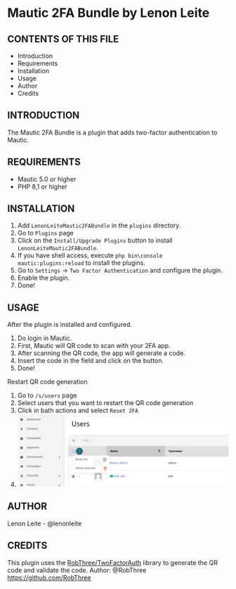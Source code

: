 # Mautic 2FA Bundle by Lenon Leite

CONTENTS OF THIS FILE
---------------------

* Introduction
* Requirements
* Installation
* Usage
* Author
* Credits

INTRODUCTION
------------
The Mautic 2FA Bundle is a plugin that adds two-factor authentication to Mautic.

REQUIREMENTS
------------
- Mautic 5.0 or higher
- PHP 8,1 or higher

INSTALLATION
------------
1. Add `LenonLeiteMautic2FABundle` in the `plugins` directory.
2. Go to `Plugins` page
3. Click on the `Install/Upgrade Plugins` button to install `LenonLeiteMautic2FABundle`.
4. If you have shell access, execute `php bin\console mautic:plugins:reload` to install the plugins.
5. Go to `Settings` -> `Two Factor Authentication` and configure the plugin.
6. Enable the plugin.
7. Done!

USAGE
-----
After the plugin is installed and configured.
1. Do login in Mautic.
2. First, Mautic will QR code to scan with your 2FA app.
3. After scanning the QR code, the app will generate a code.
4. Insert the code in the field and click on the button.
5. Done!

Restart QR code generation
1. Go to `/s/users` page
2. Select users that you want to restart the QR code generation
3. Click in bath actions and select `Reset 2FA`
4. ![img.png](Assets/img/readme-reset.png)

AUTHOR
------
Lenon Leite - @lenonleite

CREDITS
-------
This plugin uses the [RobThree/TwoFactorAuth](https://github.com/RobThree/TwoFactorAuth/) library to generate the QR code and validate the code.
Author: @RobThree https://github.com/RobThree
```



